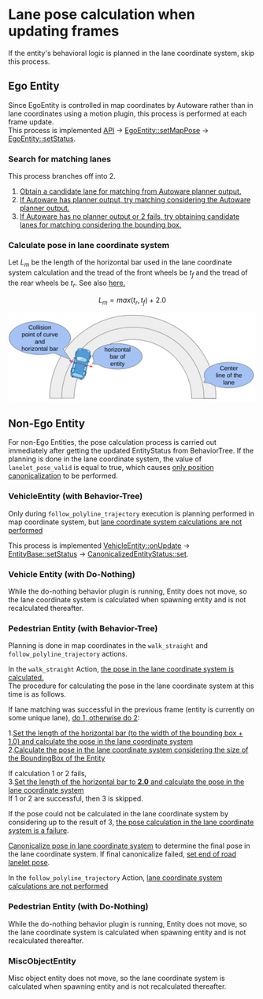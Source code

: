 # Lane pose calculation when updating frames

If the entity's behavioral logic is planned in the lane coordinate system, skip this process.

## Ego Entity

Since EgoEntity is controlled in map coordinates by Autoware rather than in lane coordinates using a motion plugin, this process is performed at each frame update.  
This process is implemented [API](https://github.com/tier4/scenario_simulator_v2/blob/729e4e6372cdba60e377ae097d032905b80763a9/simulation/traffic_simulator/src/api/api.cpp#L302) -> [EgoEntity::setMapPose](https://github.com/tier4/scenario_simulator_v2/blob/729e4e6372cdba60e377ae097d032905b80763a9/simulation/traffic_simulator/src/entity/ego_entity.cpp#L294-L300) -> [EgoEntity::setStatus](https://github.com/tier4/scenario_simulator_v2/blob/729e4e6372cdba60e377ae097d032905b80763a9/simulation/traffic_simulator/src/entity/ego_entity.cpp#L309-L320).

### Search for matching lanes
This process branches off into 2.  

1. [Obtain a candidate lane for matching from Autoware planner output.](https://github.com/tier4/scenario_simulator_v2/blob/729e4e6372cdba60e377ae097d032905b80763a9/simulation/traffic_simulator/src/entity/ego_entity.cpp#L296)
2. [If Autoware has planner output, try matching considering the Autoware planner output.](https://github.com/tier4/scenario_simulator_v2/blob/729e4e6372cdba60e377ae097d032905b80763a9/simulation/traffic_simulator/src/utils/pose.cpp#L110-L111)
3. [If Autoware has no planner output or 2 fails, try obtaining candidate lanes for matching considering the bounding box.](https://github.com/tier4/scenario_simulator_v2/blob/729e4e6372cdba60e377ae097d032905b80763a9/simulation/traffic_simulator/src/utils/pose.cpp#L114-L115)

### Calculate pose in lane coordinate system

Let $L_m$ be the length of the horizontal bar used in the lane coordinate system calculation and the tread of the front wheels be $t_f$ and the tread of the rear wheels be $t_r$.
See also [here.](https://github.com/tier4/scenario_simulator_v2/blob/5f19d39ef29243396f26225976975f0c27914c12/simulation/traffic_simulator/src/entity/ego_entity.cpp#L278-L284)

$$L_m = max(t_r, t_f) + 2.0$$

![Lane pose calculation](../../image/lane_pose_calculation.png "Lane pose calculation.")

## Non-Ego Entity

For non-Ego Entities, the pose calculation process is carried out immediately after getting the updated EntityStatus from BehaviorTree.
If the planning is done in the lane coordinate system, the value of `lanelet_pose_valid` is equal to true, which causes [only position canonicalization](https://github.com/tier4/scenario_simulator_v2/blob/729e4e6372cdba60e377ae097d032905b80763a9/simulation/traffic_simulator/src/data_type/entity_status.cpp#L75-L76) to be performed.

### VehicleEntity (with Behavior-Tree)

Only during `follow_polyline_trajectory` execution is planning performed in map coordinate system, but [lane coordinate system calculations are not performed](https://github.com/tier4/scenario_simulator_v2/blob/729e4e6372cdba60e377ae097d032905b80763a9/simulation/traffic_simulator/src/behavior/follow_trajectory.cpp#L561)

This process is implemented [VehicleEntity::onUpdate](https://github.com/tier4/scenario_simulator_v2/blob/729e4e6372cdba60e377ae097d032905b80763a9/simulation/traffic_simulator/src/entity/vehicle_entity.cpp#L164-L165) -> [EntityBase::setStatus](https://github.com/tier4/scenario_simulator_v2/blob/729e4e6372cdba60e377ae097d032905b80763a9/simulation/traffic_simulator/src/entity/entity_base.cpp#L520-L523) -> [CanonicalizedEntityStatus::set](https://github.com/tier4/scenario_simulator_v2/blob/729e4e6372cdba60e377ae097d032905b80763a9/simulation/traffic_simulator/src/data_type/entity_status.cpp#L66-L84).

### Vehicle Entity (with Do-Nothing)

While the do-nothing behavior plugin is running, Entity does not move, so the lane coordinate system is calculated when spawning entity and is not recalculated thereafter.

### Pedestrian Entity (with Behavior-Tree)

Planning is done in map coordinates in the `walk_straight` and `follow_polyline_trajectory` actions. 

In the `walk_straight` Action, [the pose in the lane coordinate system is calculated.](https://github.com/tier4/scenario_simulator_v2/blob/729e4e6372cdba60e377ae097d032905b80763a9/simulation/behavior_tree_plugin/src/pedestrian/pedestrian_action_node.cpp#L57-L60)  
The procedure for calculating the pose in the lane coordinate system at this time is as follows.  

If lane matching was successful in the previous frame (entity is currently on some unique lane), [do 1, otherwise do 2](https://github.com/tier4/scenario_simulator_v2/blob/729e4e6372cdba60e377ae097d032905b80763a9/simulation/traffic_simulator/src/utils/pose.cpp#L240-L244):

1.[Set the length of the horizontal bar (to the width of the bounding box + 1.0) and calculate the pose in the lane coordinate system](https://github.com/tier4/scenario_simulator_v2/blob/729e4e6372cdba60e377ae097d032905b80763a9/simulation/traffic_simulator/src/utils/pose.cpp#L110-L111)  
2.[Calculate the pose in the lane coordinate system considering the size of the BoundingBox of the Entity](https://github.com/tier4/scenario_simulator_v2/blob/729e4e6372cdba60e377ae097d032905b80763a9/simulation/traffic_simulator/src/utils/pose.cpp#L114-L115)  

If calculation 1 or 2 fails,  
3.[Set the length of the horizontal bar to **2.0** and calculate the pose in the lane coordinate system](https://github.com/tier4/scenario_simulator_v2/blob/729e4e6372cdba60e377ae097d032905b80763a9/simulation/traffic_simulator/src/utils/pose.cpp#L250-L251)  
If 1 or 2 are successful, then 3 is skipped.

If the pose could not be calculated in the lane coordinate system by considering up to the result of 3, [the pose calculation in the lane coordinate system is a failure](https://github.com/tier4/scenario_simulator_v2/blob/729e4e6372cdba60e377ae097d032905b80763a9/simulation/traffic_simulator/src/utils/pose.cpp#L283).

[Canonicalize pose in lane coordinate system](https://github.com/tier4/scenario_simulator_v2/blob/729e4e6372cdba60e377ae097d032905b80763a9/simulation/traffic_simulator/src/utils/pose.cpp#L251) to determine the final pose in the lane coordinate system.
If final canonicalize failed, [set end of road lanelet pose](https://github.com/tier4/scenario_simulator_v2/blob/729e4e6372cdba60e377ae097d032905b80763a9/simulation/traffic_simulator/src/utils/pose.cpp#L252-L280).

In the `follow_polyline_trajectory` Action, [lane coordinate system calculations are not performed](https://github.com/tier4/scenario_simulator_v2/blob/5f19d39ef29243396f26225976975f0c27914c12/simulation/traffic_simulator/src/behavior/follow_trajectory.cpp#L546)

### Pedestrian Entity (with Do-Nothing)

While the do-nothing behavior plugin is running, Entity does not move, so the lane coordinate system is calculated when spawning entity and is not recalculated thereafter.

### MiscObjectEntity

Misc object entity does not move, so the lane coordinate system is calculated when spawning entity and is not recalculated thereafter.
